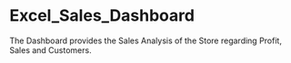 # Excel_Sales_Dashboard
The Dashboard provides the Sales Analysis of the Store regarding Profit, Sales and Customers.
